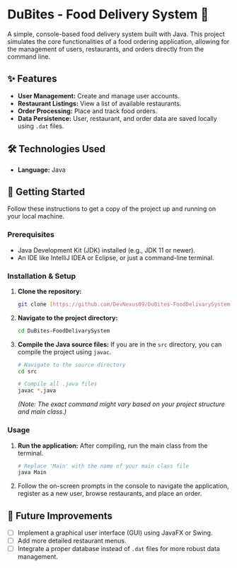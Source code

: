 # DuBites - Food Delivery System 🍔

A simple, console-based food delivery system built with Java. This project simulates the core functionalities of a food ordering application, allowing for the management of users, restaurants, and orders directly from the command line.

## ✨ Features

* **User Management:** Create and manage user accounts.
* **Restaurant Listings:** View a list of available restaurants.
* **Order Processing:** Place and track food orders.
* **Data Persistence:** User, restaurant, and order data are saved locally using `.dat` files.

## 🛠️ Technologies Used

* **Language:** Java

## 🚀 Getting Started

Follow these instructions to get a copy of the project up and running on your local machine.

### Prerequisites

* Java Development Kit (JDK) installed (e.g., JDK 11 or newer).
* An IDE like IntelliJ IDEA or Eclipse, or just a command-line terminal.

### Installation & Setup

1.  **Clone the repository:**
    ```bash
    git clone [https://github.com/DevNexus09/DuBites-FoodDelivarySystem.git](https://github.com/DevNexus09/DuBites-FoodDelivarySystem.git)
    ```

2.  **Navigate to the project directory:**
    ```bash
    cd DuBites-FoodDelivarySystem
    ```

3.  **Compile the Java source files:**
    If you are in the `src` directory, you can compile the project using `javac`.
    ```bash
    # Navigate to the source directory
    cd src

    # Compile all .java files
    javac *.java
    ```
    *(Note: The exact command might vary based on your project structure and main class.)*

### Usage

1.  **Run the application:**
    After compiling, run the main class from the terminal.
    ```bash
    # Replace 'Main' with the name of your main class file
    java Main
    ```

2.  Follow the on-screen prompts in the console to navigate the application, register as a new user, browse restaurants, and place an order.

## 📝 Future Improvements

* [ ] Implement a graphical user interface (GUI) using JavaFX or Swing.
* [ ] Add more detailed restaurant menus.
* [ ] Integrate a proper database instead of `.dat` files for more robust data management.
